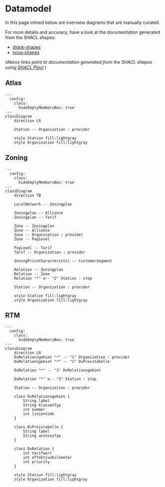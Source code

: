 # Datamodel

In this page inlined below are overview diagrams that are manually curated.

For more details and accuracy, have a look at the documentation generated from the SHACL shapes:
- [didok-shapes](https://zazuko.github.io/opentransportdata-swiss/didok-shapes.html)
- [nova-shapes](https://zazuko.github.io/opentransportdata-swiss/nova-shapes.html)


*(Above links point to documentation generated from the SHACL shapes using [SHACL Play!](https://shacl-play.sparna.fr/play/doc) )*


## Atlas

```mermaid
---
  config:
    class:
      hideEmptyMembersBox: true
---
classDiagram
    direction LR    

    Station -- Organization : provider

    style Station fill:lightgray
    style Organization fill:lightgray
```


## Zoning

```mermaid
---
  config:
    class:
      hideEmptyMembersBox: true
---
classDiagram
    direction TB
    
    LocalNetwork -- Zoningplan
    
    Zoningplan -- Alliance
    Zoningplan -- Tarif
    
    Zone -- Zoningplan
    Zone -- Alliance
    Zone -- Organization : provider
    Zone -- PayLevel

    PayLevel -- Tarif
    Tarif -- Organization : provider

    ZoningPriceCharacteristic -- CustomerSegment
    
    Relation -- Zoningplan
    Relation -- Zone
    Relation "*" o-- "2" Station : stop

    Station -- Organization : provider

    style Station fill:lightgray
    style Organization fill:lightgray
```

## RTM

```mermaid
---
  config:
    class:
      hideEmptyMembersBox: true
---
classDiagram
    direction LR
    DvRelationsgebiet "*" -- "1" Organization : provider
    DvRelationsgebiet "*" -- "1" DvPreistabelle

    DvRelation "*" -- "1" DvRelationsgebiet

    DvRelation "*" o-- "2" Station : stop

    Station -- Organization : provider
    
    class DvRelationsgebiet {
        String label
        String klassenTyp
        int nummer
        int linienCode
    }

    class DvPreistabelle {
        String label
        String anstossTyp
    }

    class DvRelation {
        int tarifwert
        int effektiveKilometer
        int priority
    }

    style Station fill:lightgray
    style Organization fill:lightgray
```